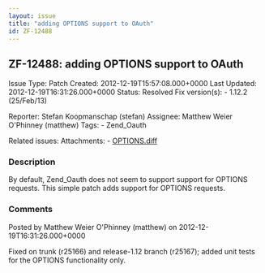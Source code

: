 ```yaml
---
layout: issue
title: "adding OPTIONS support to OAuth"
id: ZF-12488
---
```


ZF-12488: adding OPTIONS support to OAuth
-----------------------------------------

 Issue Type: Patch Created: 2012-12-19T15:57:08.000+0000 Last Updated: 2012-12-19T16:31:26.000+0000 Status: Resolved Fix version(s): - 1.12.2 (25/Feb/13)
 
 Reporter:  Stefan Koopmanschap (stefan)  Assignee:  Matthew Weier O'Phinney (matthew)  Tags: - Zend\_Oauth
 
 Related issues: 
 Attachments: - [OPTIONS.diff](/issues/secure/attachment/15217/OPTIONS.diff)
 
### Description

By default, Zend\_Oauth does not seem to support support for OPTIONS requests. This simple patch adds support for OPTIONS requests.

 

 

### Comments

Posted by Matthew Weier O'Phinney (matthew) on 2012-12-19T16:31:26.000+0000

Fixed on trunk (r25166) and release-1.12 branch (r25167); added unit tests for the OPTIONS functionality only.

 

 